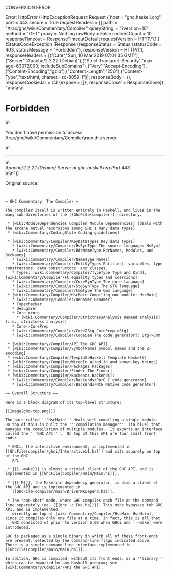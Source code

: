 CONVERSION ERROR

Error: HttpError (HttpExceptionRequest Request {
  host                 = "ghc.haskell.org"
  port                 = 443
  secure               = True
  requestHeaders       = []
  path                 = "/trac/ghc/wiki/Commentary/Compiler"
  queryString          = "?version=10"
  method               = "GET"
  proxy                = Nothing
  rawBody              = False
  redirectCount        = 10
  responseTimeout      = ResponseTimeoutDefault
  requestVersion       = HTTP/1.1
}
 (StatusCodeException (Response {responseStatus = Status {statusCode = 403, statusMessage = "Forbidden"}, responseVersion = HTTP/1.1, responseHeaders = [("Date","Sun, 10 Mar 2019 07:01:35 GMT"),("Server","Apache/2.2.22 (Debian)"),("Strict-Transport-Security","max-age=63072000; includeSubDomains"),("Vary","Accept-Encoding"),("Content-Encoding","gzip"),("Content-Length","256"),("Content-Type","text/html; charset=iso-8859-1")], responseBody = (), responseCookieJar = CJ {expose = []}, responseClose' = ResponseClose}) "<!DOCTYPE HTML PUBLIC \"-//IETF//DTD HTML 2.0//EN\">\n<html><head>\n<title>403 Forbidden</title>\n</head><body>\n<h1>Forbidden</h1>\n<p>You don't have permission to access /trac/ghc/wiki/Commentary/Compiler\non this server.</p>\n<hr>\n<address>Apache/2.2.22 (Debian) Server at ghc.haskell.org Port 443</address>\n</body></html>\n"))

Original source:

```trac


= GHC Commentary: The Compiler =

The compiler itself is written entirely in Haskell, and lives in the many sub-directories of the [[GhcFile(compiler)]] directory.  

 * [wiki:ModuleDependencies Compiler Module Dependencies] (deals with the arcane mutual recursions among GHC's many data types)
 * [wiki:Commentary/CodingStyle Coding guidelines]

 * [wiki:Commentary/Compiler/KeyDataTypes Key data types]
   * [wiki:Commentary/Compiler/HsSynType The source language: HsSyn] 
   * [wiki:Commentary/Compiler/RdrNameType RdrNames, Modules, and OccNames]
   * [wiki:Commentary/Compiler/NameType Names]
   * [wiki:Commentary/Compiler/EntityTypes Entities]: variables, type constructors, data constructors, and classes.
   * Types: [wiki:Commentary/Compiler/TypeType Type and Kind], [wiki:Commentary/Compiler/FC equality types and coercions]
   * [wiki:Commentary/Compiler/CoreSynType The core language]
   * [wiki:Commentary/Compiler/StgSynType The STG language]
   * [wiki:Commentary/Compiler/CmmType The Cmm language]
 * [wiki:Commentary/Compiler/HscMain Compiling one module: HscMain]
   * [wiki:Commentary/Compiler/Renamer Renamer]
   * Typechecker
   * Desugarer
   * Core->core
     * [wiki:Commentary/Compiler/StrictnessAnalysis Demand analysis] (i.e., strictness analysis)
   * Core->CorePrep
   * [wiki:Commentary/Compiler/Core2Stg CorePrep->Stg]
   * [wiki:Commentary/Compiler/CodeGen The code generator]: Stg->Cmm

 * [wiki:Commentary/Compiler/API The GHC API]
 * [wiki:Commentary/Compiler/SymbolNames Symbol names and the Z-encoding]
 * [wiki:Commentary/Compiler/TemplateHaskell Template Haskell]
 * [wiki:Commentary/Compiler/WiredIn Wired-in and known-key things]
 * [wiki:Commentary/Compiler/Packages Packages]
 * [wiki:Commentary/Compiler/Finder The Finder]
 * [wiki:Commentary/Compiler/Backends Backends]:
   * [wiki:Commentary/Compiler/Backends/PprC C code generator]
   * [wiki:Commentary/Compiler/Backends/NCG Native code generator]

== Overall Structure ==

Here is a block diagram of its top-level structure:

[[Image(ghc-top.png)]]

The part called '''HscMain''' deals with compiling a single module.  On top of this is built the '''compilation manager''' (in blue) that manages the compilation of multiple modules.  It exports an interface called the '''GHC API'''.  On top of this API are four small front ends:

 * GHCi, the interactive environment, is implemented in [[GhcFile(compiler/ghci/InteractiveUI.hs)]] and sits squarely on top of the GHC
   API.
 
 * {{{--make}}} is almost a trivial client of the GHC API, and is implemented in [[GhcFile(compiler/main/Main.hs)]]. 

 * {{{-M}}}, the Makefile dependency generator, is also a client of the GHC API and is implemented in
   [[GhcFile(compiler/main/DriverMkDepend.hs)]]. 

 * The "one-shot" mode, where GHC compiles each file on the command line separately (eg. {{{ghc -c Foo.hs}}}). This mode bypasses teh GHC API, and is implemented
   directly on top of [wiki:Commentary/Compiler/HscMain HscMain], since it compiles only one file at a time. In fact, this is all that   
   GHC consisted of prior to version 5.00 when GHCi and `--make` were introduced.

GHC is packaged as a single binary in which all of these front-ends are present, selected by the command-line flags indicated above.  There is a single command-line interface implemented in [[GhcFile(compiler/main/Main.hs)]].

In adition, GHC is compiled, without its front ends, as a ''library'' which can be imported by any Haskell program; see [wiki:Commentary/Compiler/API the GHC API].

 


```
